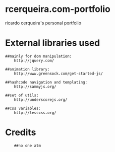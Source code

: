 rcerqueira.com-portfolio
============================

ricardo cerqueira's personal portfolio



External libraries used
======================

	##mainly for dom manipulation:
		http://jquery.com/   

	##animation library:
		http://www.greensock.com/get-started-js/   

	##hashcode navigation and templating:
		http://sammyjs.org/   

	##set of utils:
		http://underscorejs.org/   
	
	##css variables:
		http://lesscss.org/  


Credits
======================

		##no one atm
